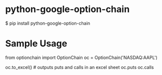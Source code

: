 python-google-option-chain
==============

$ pip install python-google-option-chain


Sample Usage
============

from optionchain import OptionChain
oc = OptionChain('NASDAQ:AAPL')

oc.to_excel() # outputs puts and calls in an excel sheet
oc.puts
oc.calls

